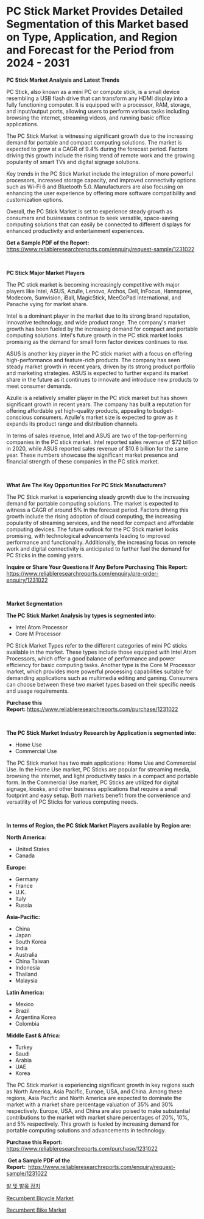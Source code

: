 <p><h1>PC Stick Market Provides Detailed Segmentation of this Market based on Type, Application, and Region and Forecast for the Period from 2024 - 2031</h1></p><p><strong>PC Stick Market Analysis and Latest Trends</strong></p>
<p><p>PC Stick, also known as a mini PC or compute stick, is a small device resembling a USB flash drive that can transform any HDMI display into a fully functioning computer. It is equipped with a processor, RAM, storage, and input/output ports, allowing users to perform various tasks including browsing the internet, streaming videos, and running basic office applications.</p><p>The PC Stick Market is witnessing significant growth due to the increasing demand for portable and compact computing solutions. The market is expected to grow at a CAGR of 9.4% during the forecast period. Factors driving this growth include the rising trend of remote work and the growing popularity of smart TVs and digital signage solutions.</p><p>Key trends in the PC Stick Market include the integration of more powerful processors, increased storage capacity, and improved connectivity options such as Wi-Fi 6 and Bluetooth 5.0. Manufacturers are also focusing on enhancing the user experience by offering more software compatibility and customization options.</p><p>Overall, the PC Stick Market is set to experience steady growth as consumers and businesses continue to seek versatile, space-saving computing solutions that can easily be connected to different displays for enhanced productivity and entertainment experiences.</p></p>
<p><strong>Get a Sample PDF of the Report:&nbsp;</strong> <a href="https://www.reliableresearchreports.com/enquiry/request-sample/1231022">https://www.reliableresearchreports.com/enquiry/request-sample/1231022</a></p>
<p>&nbsp;</p>
<p><strong>PC Stick Major Market Players</strong></p>
<p><p>The PC stick market is becoming increasingly competitive with major players like Intel, ASUS, Azulle, Lenovo, Archos, Dell, InFocus, Hannspree, Modecom, Sumvision, iBall, MagicStick, MeeGoPad International, and Panache vying for market share. </p><p>Intel is a dominant player in the market due to its strong brand reputation, innovative technology, and wide product range. The company's market growth has been fueled by the increasing demand for compact and portable computing solutions. Intel's future growth in the PC stick market looks promising as the demand for small form factor devices continues to rise.</p><p>ASUS is another key player in the PC stick market with a focus on offering high-performance and feature-rich products. The company has seen steady market growth in recent years, driven by its strong product portfolio and marketing strategies. ASUS is expected to further expand its market share in the future as it continues to innovate and introduce new products to meet consumer demands.</p><p>Azulle is a relatively smaller player in the PC stick market but has shown significant growth in recent years. The company has built a reputation for offering affordable yet high-quality products, appealing to budget-conscious consumers. Azulle's market size is expected to grow as it expands its product range and distribution channels.</p><p>In terms of sales revenue, Intel and ASUS are two of the top-performing companies in the PC stick market. Intel reported sales revenue of $72 billion in 2020, while ASUS reported sales revenue of $10.6 billion for the same year. These numbers showcase the significant market presence and financial strength of these companies in the PC stick market.</p></p>
<p>&nbsp;</p>
<p><strong>What Are The Key Opportunities For PC Stick Manufacturers?</strong></p>
<p><p>The PC Stick market is experiencing steady growth due to the increasing demand for portable computing solutions. The market is expected to witness a CAGR of around 5% in the forecast period. Factors driving this growth include the rising adoption of cloud computing, the increasing popularity of streaming services, and the need for compact and affordable computing devices. The future outlook for the PC Stick market looks promising, with technological advancements leading to improved performance and functionality. Additionally, the increasing focus on remote work and digital connectivity is anticipated to further fuel the demand for PC Sticks in the coming years.</p></p>
<p><strong>Inquire or Share Your Questions If Any Before Purchasing This Report:</strong> <a href="https://www.reliableresearchreports.com/enquiry/pre-order-enquiry/1231022">https://www.reliableresearchreports.com/enquiry/pre-order-enquiry/1231022</a></p>
<p>&nbsp;</p>
<p><strong>Market Segmentation</strong></p>
<p><strong>The PC Stick Market Analysis by types is segmented into:</strong></p>
<p><ul><li>Intel Atom Processor</li><li>Core M Processor</li></ul></p>
<p><p>PC Stick Market Types refer to the different categories of mini PC sticks available in the market. These types include those equipped with Intel Atom Processors, which offer a good balance of performance and power efficiency for basic computing tasks. Another type is the Core M Processor market, which provides more powerful processing capabilities suitable for demanding applications such as multimedia editing and gaming. Consumers can choose between these two market types based on their specific needs and usage requirements.</p></p>
<p><strong>Purchase this Report:&nbsp;</strong><a href="https://www.reliableresearchreports.com/purchase/1231022">https://www.reliableresearchreports.com/purchase/1231022</a></p>
<p>&nbsp;</p>
<p><strong>The PC Stick Market Industry Research by Application is segmented into:</strong></p>
<p><ul><li>Home Use</li><li>Commercial Use</li></ul></p>
<p><p>The PC Stick market has two main applications: Home Use and Commercial Use. In the Home Use market, PC Sticks are popular for streaming media, browsing the internet, and light productivity tasks in a compact and portable form. In the Commercial Use market, PC Sticks are utilized for digital signage, kiosks, and other business applications that require a small footprint and easy setup. Both markets benefit from the convenience and versatility of PC Sticks for various computing needs.</p></p>
<p>&nbsp;</p>
<p><strong>In terms of Region, the PC Stick Market Players available by Region are:</strong></p>
<p>
    <p> <strong> North America: </strong>
        <ul>
            <li>United States</li>
            <li>Canada</li>
        </ul>
        </p> 
    <p> <strong> Europe: </strong>
        <ul>
            <li>Germany</li>
            <li>France</li>
            <li>U.K.</li>
            <li>Italy</li>
            <li>Russia</li>
        </ul>
        </p> 
    <p> <strong> Asia-Pacific: </strong>
        <ul>
            <li>China</li>
            <li>Japan</li>
            <li>South Korea</li>
            <li>India</li>
            <li>Australia</li>
            <li>China Taiwan</li>
            <li>Indonesia</li>
            <li>Thailand</li>
            <li>Malaysia</li>
        </ul>
        </p> 
    <p> <strong> Latin America: </strong>
        <ul>
            <li>Mexico</li>
            <li>Brazil</li>
            <li>Argentina Korea</li>
            <li>Colombia</li>
        </ul>
        </p> 
    <p> <strong> Middle East & Africa: </strong>
        <ul>
            <li>Turkey</li>
            <li>Saudi</li>
            <li>Arabia</li>
            <li>UAE</li>
            <li>Korea</li>
        </ul>
    </p>
    </p>
<p><p>The PC Stick market is experiencing significant growth in key regions such as North America, Asia Pacific, Europe, USA, and China. Among these regions, Asia Pacific and North America are expected to dominate the market with a market share percentage valuation of 35% and 30% respectively. Europe, USA, and China are also poised to make substantial contributions to the market with market share percentages of 20%, 10%, and 5% respectively. This growth is fueled by increasing demand for portable computing solutions and advancements in technology.</p></p>
<p><strong>Purchase this Report: </strong><a href="https://www.reliableresearchreports.com/purchase/1231022">https://www.reliableresearchreports.com/purchase/1231022</a></p>
<p>&nbsp;<strong>Get a Sample PDF of the Report:&nbsp;&nbsp;</strong><a href="https://www.reliableresearchreports.com/enquiry/request-sample/1231022">https://www.reliableresearchreports.com/enquiry/request-sample/1231022</a></p>
<p><strong></strong></p>
<p><p><a href="https://github.com/darrellockm3ytan895656/Market-Research-Report-List-1/blob/main/18020308770.md">발 및 발목 장치</a></p><p><a href="https://issuu.com/reportprime-2/docs/recumbent-bicycle-market-size-2030.pptx">Recumbent Bicycle Market</a></p><p><a href="https://issuu.com/reportprime-2/docs/recumbent-bike-market-size-2030.pptx">Recumbent Bike Market</a></p></p>